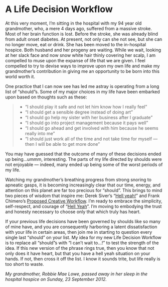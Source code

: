 

# A Life Decision Workflow

At this very moment, I’m sitting in the hospital with my 94 year old grandmother, who, a mere 4 days ago,
suffered from a massive stroke. Most of her brain function is lost. Before the stroke, she was already blind
from adult onset diabetes. At present, not only can she not see, but she can no longer move, eat or drink. She
has been moved to the in-hospital hospice. Both husband and her progeny are waiting. While we wait, looking at
her slack face and now snow white hair thinly covering her scalp, I am compelled to muse upon the expanse of
life that we are given. I feel compelled to try to devise ways to improve upon my own life and make my
grandmother’s contribution in giving me an opportunity to be born into this world worth it.

One practice that I can now see has led me astray is operating from a long list of “should”s. Some of my
major choices in my life have been embarked upon based on thoughts such as these:

> 
>  *  “I should play it safe and not let him know how I really feel”
>  *  “I should get a sensible degree instead of doing art”
>  *  “I should go help my sister with her business after I graduate”
>  *  “I should go into project management because it pays well”
>  *  “I should go ahead and get involved with him because he seems really into me”
>  *  “I should just work all of the time and not take time for myself — then I will be able to get more
> done”

You may have guessed that the outcome of many of these decisions ended up being…ummm, interesting. The parts
of my life directed by shoulds were not enjoyable — indeed, many ended up being some of the worst periods of
my life.

Watching my grandmother’s breathing progress from strong snoring to apneatic gasps, it is becoming
increasingly clear that our time, energy, and attention on this planet are far too precious for “should”.
This brings to mind two pieces of wisdom that inspire me: Derek Siver’s “[Hell
yeah!](http://sivers.org/hellyeah)” and Frank Chimero’s [Proposed Creative
Workflow](http://acreativedose.com/2012/08/30/a-creative-workflow/). I’m ready to embrace the simplicity,
self-respect, and courage of “[Hell Yeah](http://www.youtube.com/watch?v=1ehWlVeMrqw)”. I’m moving to
embodying the trust and honesty necessary to choose only that which truly has heart.

If your previous life decisions have been governed by shoulds like so many of mine have, and you are
consequently harboring a latent dissatisfaction with your life in certain areas, then join me in starting to
question every single last “should” on your list. My idea for my new Life Decision Workflow is to replace
all “should”s with “I can’t wait to…!” to test the strength of the idea. If this new version of
the phrase rings true, then you know that not only does it have heart, but that you have a hell yeah situation
on your hands. If not, then cross it off the list. I know it sounds trite, but life really is too short to
waste.

*My grandmother, Robbie Mae Lowe, passed away in her sleep in the hospital hospice on Sunday, 23 September
2012.*
